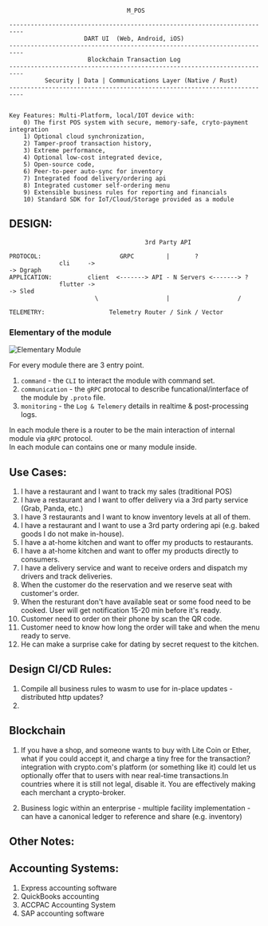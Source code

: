 

                                     M_POS

    --------------------------------------------------------------------------
                         DART UI  (Web, Android, iOS)
    -------------------------------------------------------------------------- 
                          Blockchain Transaction Log 
    --------------------------------------------------------------------------  
              Security | Data | Communications Layer (Native / Rust)
    --------------------------------------------------------------------------


    Key Features: Multi-Platform, local/IOT device with:
        0) The first POS system with secure, memory-safe, cryto-payment integration
        1) Optional cloud synchronization,
        2) Tamper-proof transaction history,
        3) Extreme performance,
        4) Optional low-cost integrated device,
        5) Open-source code,
        6) Peer-to-peer auto-sync for inventory 
        7) Integrated food delivery/ordering api
        8) Integrated customer self-ordering menu 
        9) Extensible business rules for reporting and financials
        10) Standard SDK for IoT/Cloud/Storage provided as a module


## DESIGN:

```
                                      3rd Party API
        
PROTOCOL:                      GRPC         |       ?
              cli     ->                                                -> Dgraph
APPLICATION:          client  <-------> API - N Servers <-------> ?
              flutter ->                                                -> Sled 
                        \                   |                   /

TELEMETRY:                  Telemetry Router / Sink / Vector

```

### Elementary of the module

  ![Elementary Module](https://github.com/xenirio/essembly/blob/master/assets/essembly-elementary-design.svg)

  For every module there are 3 entry point.
  1) `command` - the `CLI` to interact the module with command set.
  2) `communication` - the `gRPC` protocal to describe funcational/interface of the module by `.proto` file.
  3) `monitoring` - the `Log & Telemery` details in realtime & post-processing logs.
  
  In each module there is a router to be the main interaction of internal module via `gRPC` protocol.  
  In each module can contains one or many module inside.


## Use Cases:

1) I have a restaurant and I want to track my sales (traditional POS)
2) I have a restaurant and I want to offer delivery via a 3rd party service (Grab, Panda, etc.) 
3) I have 3 restaurants and I want to know inventory levels at all of them. 
4) I have a restaurant and I want to use a 3rd party ordering api (e.g. baked goods I do not make in-house). 
5) I have a at-home kitchen and want to offer my products to restaurants.
6) I have a at-home kitchen and want to offer my products directly to consumers.
7) I have a delivery service and want to receive orders and dispatch my drivers and track deliveries. 
8) When the customer do the reservation and we reserve seat with customer's order.
9) When the resturant don't have available seat or some food need to be cooked. User will get notification 15-20 min before it's ready.
10) Customer need to order on their phone by scan the QR code.
11) Customer need to know how long the order will take and when the menu ready to serve.
12) He can make a surprise cake for dating by secret request to the kitchen.

## Design CI/CD Rules:

1) Compile all business rules to wasm to use for in-place updates - distributed http updates?
2)   


## Blockchain

1) If you have a shop, and someone wants to buy with Lite Coin or Ether, what if you could accept it, and charge a tiny free for the transaction?integration with crypto.com's platform (or something like it) could let us optionally offer that to users with near real-time transactions.In countries where it is still not legal, disable it. You are effectively making each merchant a crypto-broker.

2) Business logic within an enterprise - multiple facility implementation - can have a canonical ledger to reference and share (e.g. inventory)



## Other Notes:

## Accounting Systems:
1) Express accounting software 
2) QuickBooks accounting 
3) ACCPAC Accounting System 
4) SAP accounting software 
